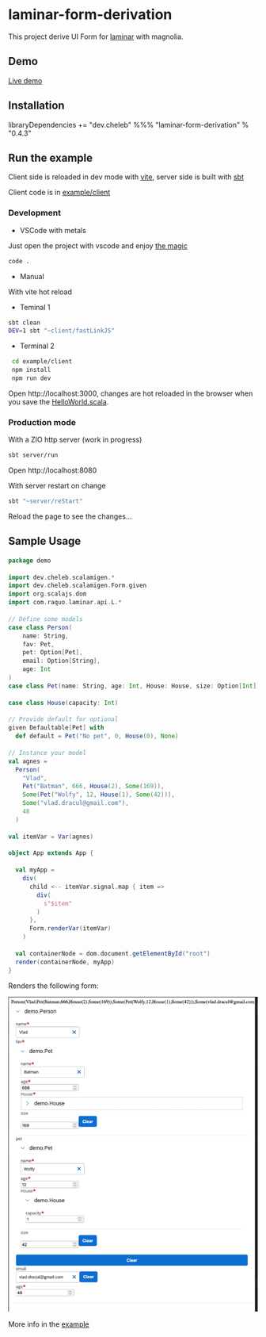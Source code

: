 # laminar-form-derivation

This project derive UI Form for [laminar](https://laminar.dev/) with magnolia.


## Demo

[Live demo](https://cheleb.github.io/laminar-form-derivation/)

## Installation

libraryDependencies += "dev.cheleb" %%% "laminar-form-derivation" % "0.4.3"

## Run the example


Client side is reloaded in dev mode with [vite](https://vitejs.dev/), server side is built with [sbt](https://www.scala-sbt.org/)


Client code is in [example/client](./example/client/src/main/scala/HelloWorld.scala)

### Development

* VSCode with metals

Just open the project with vscode and enjoy [the magic](.vscode/tasks.json)

 ```bash
 code .
 ```

* Manual

With vite hot reload

 * Teminal 1 

```bash
sbt clean
DEV=1 sbt "~client/fastLinkJS"
```

 * Terminal 2
 ```bash
  cd example/client
  npm install
  npm run dev
  ```

Open http://localhost:3000, changes are hot reloaded in the browser when you save the [HelloWorld.scala](./example/client/src/main/scala/HelloWorld.scala).

### Production mode 

With a ZIO http server (work in progress)

```bash
sbt server/run  
```

Open http://localhost:8080

With server restart on change

```bash
sbt "~server/reStart"
```

Reload the page to see the changes...


## Sample Usage

```scala
package demo

import dev.cheleb.scalamigen.*
import dev.cheleb.scalamigen.Form.given
import org.scalajs.dom
import com.raquo.laminar.api.L.*

// Define some models
case class Person(
    name: String,
    fav: Pet,
    pet: Option[Pet],
    email: Option[String],
    age: Int
)
case class Pet(name: String, age: Int, House: House, size: Option[Int])

case class House(capacity: Int)

// Provide default for optional
given Defaultable[Pet] with
  def default = Pet("No pet", 0, House(0), None)

// Instance your model
val agnes =
  Person(
    "Vlad",
    Pet("Batman", 666, House(2), Some(169)),
    Some(Pet("Wolfy", 12, House(1), Some(42))),
    Some("vlad.dracul@gmail.com"),
    48
  )

val itemVar = Var(agnes)

object App extends App {

  val myApp =
    div(
      child <-- itemVar.signal.map { item =>
        div(
          s"$item"
        )
      },
      Form.renderVar(itemVar)
    )

  val containerNode = dom.document.getElementById("root")
  render(containerNode, myApp)
}

```

Renders the following form:

![Form](./form.png)


More info in the [example](./example/client/src/main/scala/HelloWorld.scala)



